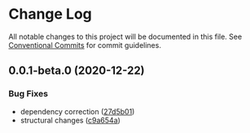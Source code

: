 # Change Log

All notable changes to this project will be documented in this file.
See [Conventional Commits](https://conventionalcommits.org) for commit guidelines.

## 0.0.1-beta.0 (2020-12-22)


### Bug Fixes

* dependency correction ([27d5b01](https://gitlab.com/mindtickle/design-library/commit/27d5b0119b8f85d7ebf0389987ea65f4a37ae96d))
* structural changes ([c9a654a](https://gitlab.com/mindtickle/design-library/commit/c9a654a4f2075e353a7663f86600c2c9af0b33be))
